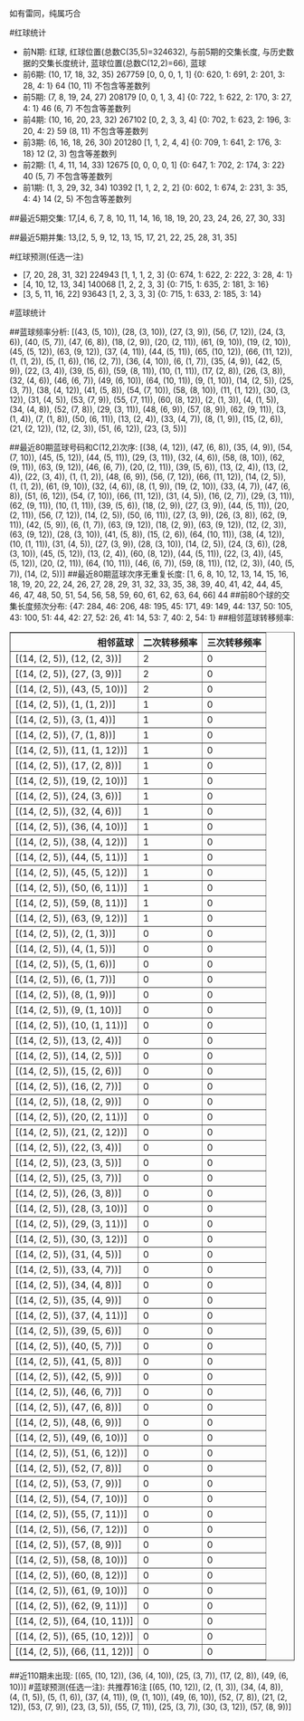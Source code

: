 <!-- 
.. title: 大乐透17072期(2017-06-24)数据分析报告
.. slug: dlott-17072-2017-06-24-report
.. date: 2017-06-25 08:00:00 UTC+08:00
.. tags: Lottery
.. link: 
.. description: 
.. type: text
-->

如有雷同，纯属巧合

<!-- TEASER_END-->

#红球统计

- 前N期: 红球, 红球位置(总数C(35,5)=324632), 与前5期的交集长度, 与历史数据的交集长度统计, 蓝球位置(总数C(12,2)=66), 蓝球
- 前6期: (10, 17, 18, 32, 35) 267759 [0, 0, 0, 1, 1] {0: 620, 1: 691, 2: 201, 3: 28, 4: 1} 64 (10, 11) 不包含等差数列
- 前5期: (7, 8, 19, 24, 27) 208179 [0, 0, 1, 3, 4] {0: 722, 1: 622, 2: 170, 3: 27, 4: 1} 46 (6, 7) 不包含等差数列
- 前4期: (10, 16, 20, 23, 32) 267102 [0, 2, 3, 3, 4] {0: 702, 1: 623, 2: 196, 3: 20, 4: 2} 59 (8, 11) 不包含等差数列
- 前3期: (6, 16, 18, 26, 30) 201280 [1, 1, 2, 4, 4] {0: 709, 1: 641, 2: 176, 3: 18} 12 (2, 3) 包含等差数列
- 前2期: (1, 4, 11, 14, 33) 12675 [0, 0, 0, 0, 1] {0: 647, 1: 702, 2: 174, 3: 22} 40 (5, 7) 不包含等差数列
- 前1期: (1, 3, 29, 32, 34) 10392 [1, 1, 2, 2, 2] {0: 602, 1: 674, 2: 231, 3: 35, 4: 4} 14 (2, 5) 不包含等差数列

##最近5期交集:
17,[4, 6, 7, 8, 10, 11, 14, 16, 18, 19, 20, 23, 24, 26, 27, 30, 33]

##最近5期并集:
13,[2, 5, 9, 12, 13, 15, 17, 21, 22, 25, 28, 31, 35]

#红球预测(任选一注)

- [7, 20, 28, 31, 32] 224943 [1, 1, 1, 2, 3] {0: 674, 1: 622, 2: 222, 3: 28, 4: 1}
- [4, 10, 12, 13, 34] 140068 [1, 2, 2, 3, 3] {0: 715, 1: 635, 2: 181, 3: 16}
- [3, 5, 11, 16, 22] 93643 [1, 2, 3, 3, 3] {0: 715, 1: 633, 2: 185, 3: 14}

#蓝球统计

##蓝球频率分析:
[(43, (5, 10)), (28, (3, 10)), (27, (3, 9)), (56, (7, 12)), (24, (3, 6)), (40, (5, 7)), (47, (6, 8)), (18, (2, 9)), (20, (2, 11)), (61, (9, 10)), (19, (2, 10)), (45, (5, 12)), (63, (9, 12)), (37, (4, 11)), (44, (5, 11)), (65, (10, 12)), (66, (11, 12)), (1, (1, 2)), (5, (1, 6)), (16, (2, 7)), (36, (4, 10)), (6, (1, 7)), (35, (4, 9)), (42, (5, 9)), (22, (3, 4)), (39, (5, 6)), (59, (8, 11)), (10, (1, 11)), (17, (2, 8)), (26, (3, 8)), (32, (4, 6)), (46, (6, 7)), (49, (6, 10)), (64, (10, 11)), (9, (1, 10)), (14, (2, 5)), (25, (3, 7)), (38, (4, 12)), (41, (5, 8)), (54, (7, 10)), (58, (8, 10)), (11, (1, 12)), (30, (3, 12)), (31, (4, 5)), (53, (7, 9)), (55, (7, 11)), (60, (8, 12)), (2, (1, 3)), (4, (1, 5)), (34, (4, 8)), (52, (7, 8)), (29, (3, 11)), (48, (6, 9)), (57, (8, 9)), (62, (9, 11)), (3, (1, 4)), (7, (1, 8)), (50, (6, 11)), (13, (2, 4)), (33, (4, 7)), (8, (1, 9)), (15, (2, 6)), (21, (2, 12)), (12, (2, 3)), (51, (6, 12)), (23, (3, 5))]

##最近80期蓝球号码和C(12,2)次序:
 [(38, (4, 12)), (47, (6, 8)), (35, (4, 9)), (54, (7, 10)), (45, (5, 12)), (44, (5, 11)), (29, (3, 11)), (32, (4, 6)), (58, (8, 10)), (62, (9, 11)), (63, (9, 12)), (46, (6, 7)), (20, (2, 11)), (39, (5, 6)), (13, (2, 4)), (13, (2, 4)), (22, (3, 4)), (1, (1, 2)), (48, (6, 9)), (56, (7, 12)), (66, (11, 12)), (14, (2, 5)), (1, (1, 2)), (61, (9, 10)), (32, (4, 6)), (8, (1, 9)), (19, (2, 10)), (33, (4, 7)), (47, (6, 8)), (51, (6, 12)), (54, (7, 10)), (66, (11, 12)), (31, (4, 5)), (16, (2, 7)), (29, (3, 11)), (62, (9, 11)), (10, (1, 11)), (39, (5, 6)), (18, (2, 9)), (27, (3, 9)), (44, (5, 11)), (20, (2, 11)), (56, (7, 12)), (14, (2, 5)), (50, (6, 11)), (27, (3, 9)), (26, (3, 8)), (62, (9, 11)), (42, (5, 9)), (6, (1, 7)), (63, (9, 12)), (18, (2, 9)), (63, (9, 12)), (12, (2, 3)), (63, (9, 12)), (28, (3, 10)), (41, (5, 8)), (15, (2, 6)), (64, (10, 11)), (38, (4, 12)), (10, (1, 11)), (31, (4, 5)), (27, (3, 9)), (28, (3, 10)), (14, (2, 5)), (24, (3, 6)), (28, (3, 10)), (45, (5, 12)), (13, (2, 4)), (60, (8, 12)), (44, (5, 11)), (22, (3, 4)), (45, (5, 12)), (20, (2, 11)), (64, (10, 11)), (46, (6, 7)), (59, (8, 11)), (12, (2, 3)), (40, (5, 7)), (14, (2, 5))]
##最近80期蓝球次序无重复长度:
 [1, 6, 8, 10, 12, 13, 14, 15, 16, 18, 19, 20, 22, 24, 26, 27, 28, 29, 31, 32, 33, 35, 38, 39, 40, 41, 42, 44, 45, 46, 47, 48, 50, 51, 54, 56, 58, 59, 60, 61, 62, 63, 64, 66] 44
##前80个球的交集长度频次分布:
{47: 284, 46: 206, 48: 195, 45: 171, 49: 149, 44: 137, 50: 105, 43: 100, 51: 44, 42: 27, 52: 26, 41: 14, 53: 7, 40: 2, 54: 1}
##相邻蓝球转移频率:
 <table border="1" class="table table-striped dataframe">
  <thead>
    <tr style="text-align: right;">
      <th>相邻蓝球</th>
      <th>二次转移频率</th>
      <th>三次转移频率</th>
    </tr>
  </thead>
  <tbody>
    <tr>
      <td>[(14, (2, 5)), (12, (2, 3))]</td>
      <td>2</td>
      <td>0</td>
    </tr>
    <tr>
      <td>[(14, (2, 5)), (27, (3, 9))]</td>
      <td>2</td>
      <td>0</td>
    </tr>
    <tr>
      <td>[(14, (2, 5)), (43, (5, 10))]</td>
      <td>2</td>
      <td>0</td>
    </tr>
    <tr>
      <td>[(14, (2, 5)), (1, (1, 2))]</td>
      <td>1</td>
      <td>0</td>
    </tr>
    <tr>
      <td>[(14, (2, 5)), (3, (1, 4))]</td>
      <td>1</td>
      <td>0</td>
    </tr>
    <tr>
      <td>[(14, (2, 5)), (7, (1, 8))]</td>
      <td>1</td>
      <td>0</td>
    </tr>
    <tr>
      <td>[(14, (2, 5)), (11, (1, 12))]</td>
      <td>1</td>
      <td>0</td>
    </tr>
    <tr>
      <td>[(14, (2, 5)), (17, (2, 8))]</td>
      <td>1</td>
      <td>0</td>
    </tr>
    <tr>
      <td>[(14, (2, 5)), (19, (2, 10))]</td>
      <td>1</td>
      <td>0</td>
    </tr>
    <tr>
      <td>[(14, (2, 5)), (24, (3, 6))]</td>
      <td>1</td>
      <td>0</td>
    </tr>
    <tr>
      <td>[(14, (2, 5)), (32, (4, 6))]</td>
      <td>1</td>
      <td>0</td>
    </tr>
    <tr>
      <td>[(14, (2, 5)), (36, (4, 10))]</td>
      <td>1</td>
      <td>0</td>
    </tr>
    <tr>
      <td>[(14, (2, 5)), (38, (4, 12))]</td>
      <td>1</td>
      <td>0</td>
    </tr>
    <tr>
      <td>[(14, (2, 5)), (44, (5, 11))]</td>
      <td>1</td>
      <td>0</td>
    </tr>
    <tr>
      <td>[(14, (2, 5)), (45, (5, 12))]</td>
      <td>1</td>
      <td>0</td>
    </tr>
    <tr>
      <td>[(14, (2, 5)), (50, (6, 11))]</td>
      <td>1</td>
      <td>0</td>
    </tr>
    <tr>
      <td>[(14, (2, 5)), (59, (8, 11))]</td>
      <td>1</td>
      <td>0</td>
    </tr>
    <tr>
      <td>[(14, (2, 5)), (63, (9, 12))]</td>
      <td>1</td>
      <td>0</td>
    </tr>
    <tr>
      <td>[(14, (2, 5)), (2, (1, 3))]</td>
      <td>0</td>
      <td>0</td>
    </tr>
    <tr>
      <td>[(14, (2, 5)), (4, (1, 5))]</td>
      <td>0</td>
      <td>0</td>
    </tr>
    <tr>
      <td>[(14, (2, 5)), (5, (1, 6))]</td>
      <td>0</td>
      <td>0</td>
    </tr>
    <tr>
      <td>[(14, (2, 5)), (6, (1, 7))]</td>
      <td>0</td>
      <td>0</td>
    </tr>
    <tr>
      <td>[(14, (2, 5)), (8, (1, 9))]</td>
      <td>0</td>
      <td>0</td>
    </tr>
    <tr>
      <td>[(14, (2, 5)), (9, (1, 10))]</td>
      <td>0</td>
      <td>0</td>
    </tr>
    <tr>
      <td>[(14, (2, 5)), (10, (1, 11))]</td>
      <td>0</td>
      <td>0</td>
    </tr>
    <tr>
      <td>[(14, (2, 5)), (13, (2, 4))]</td>
      <td>0</td>
      <td>0</td>
    </tr>
    <tr>
      <td>[(14, (2, 5)), (14, (2, 5))]</td>
      <td>0</td>
      <td>0</td>
    </tr>
    <tr>
      <td>[(14, (2, 5)), (15, (2, 6))]</td>
      <td>0</td>
      <td>0</td>
    </tr>
    <tr>
      <td>[(14, (2, 5)), (16, (2, 7))]</td>
      <td>0</td>
      <td>0</td>
    </tr>
    <tr>
      <td>[(14, (2, 5)), (18, (2, 9))]</td>
      <td>0</td>
      <td>0</td>
    </tr>
    <tr>
      <td>[(14, (2, 5)), (20, (2, 11))]</td>
      <td>0</td>
      <td>0</td>
    </tr>
    <tr>
      <td>[(14, (2, 5)), (21, (2, 12))]</td>
      <td>0</td>
      <td>0</td>
    </tr>
    <tr>
      <td>[(14, (2, 5)), (22, (3, 4))]</td>
      <td>0</td>
      <td>0</td>
    </tr>
    <tr>
      <td>[(14, (2, 5)), (23, (3, 5))]</td>
      <td>0</td>
      <td>0</td>
    </tr>
    <tr>
      <td>[(14, (2, 5)), (25, (3, 7))]</td>
      <td>0</td>
      <td>0</td>
    </tr>
    <tr>
      <td>[(14, (2, 5)), (26, (3, 8))]</td>
      <td>0</td>
      <td>0</td>
    </tr>
    <tr>
      <td>[(14, (2, 5)), (28, (3, 10))]</td>
      <td>0</td>
      <td>0</td>
    </tr>
    <tr>
      <td>[(14, (2, 5)), (29, (3, 11))]</td>
      <td>0</td>
      <td>0</td>
    </tr>
    <tr>
      <td>[(14, (2, 5)), (30, (3, 12))]</td>
      <td>0</td>
      <td>0</td>
    </tr>
    <tr>
      <td>[(14, (2, 5)), (31, (4, 5))]</td>
      <td>0</td>
      <td>0</td>
    </tr>
    <tr>
      <td>[(14, (2, 5)), (33, (4, 7))]</td>
      <td>0</td>
      <td>0</td>
    </tr>
    <tr>
      <td>[(14, (2, 5)), (34, (4, 8))]</td>
      <td>0</td>
      <td>0</td>
    </tr>
    <tr>
      <td>[(14, (2, 5)), (35, (4, 9))]</td>
      <td>0</td>
      <td>0</td>
    </tr>
    <tr>
      <td>[(14, (2, 5)), (37, (4, 11))]</td>
      <td>0</td>
      <td>0</td>
    </tr>
    <tr>
      <td>[(14, (2, 5)), (39, (5, 6))]</td>
      <td>0</td>
      <td>0</td>
    </tr>
    <tr>
      <td>[(14, (2, 5)), (40, (5, 7))]</td>
      <td>0</td>
      <td>0</td>
    </tr>
    <tr>
      <td>[(14, (2, 5)), (41, (5, 8))]</td>
      <td>0</td>
      <td>0</td>
    </tr>
    <tr>
      <td>[(14, (2, 5)), (42, (5, 9))]</td>
      <td>0</td>
      <td>0</td>
    </tr>
    <tr>
      <td>[(14, (2, 5)), (46, (6, 7))]</td>
      <td>0</td>
      <td>0</td>
    </tr>
    <tr>
      <td>[(14, (2, 5)), (47, (6, 8))]</td>
      <td>0</td>
      <td>0</td>
    </tr>
    <tr>
      <td>[(14, (2, 5)), (48, (6, 9))]</td>
      <td>0</td>
      <td>0</td>
    </tr>
    <tr>
      <td>[(14, (2, 5)), (49, (6, 10))]</td>
      <td>0</td>
      <td>0</td>
    </tr>
    <tr>
      <td>[(14, (2, 5)), (51, (6, 12))]</td>
      <td>0</td>
      <td>0</td>
    </tr>
    <tr>
      <td>[(14, (2, 5)), (52, (7, 8))]</td>
      <td>0</td>
      <td>0</td>
    </tr>
    <tr>
      <td>[(14, (2, 5)), (53, (7, 9))]</td>
      <td>0</td>
      <td>0</td>
    </tr>
    <tr>
      <td>[(14, (2, 5)), (54, (7, 10))]</td>
      <td>0</td>
      <td>0</td>
    </tr>
    <tr>
      <td>[(14, (2, 5)), (55, (7, 11))]</td>
      <td>0</td>
      <td>0</td>
    </tr>
    <tr>
      <td>[(14, (2, 5)), (56, (7, 12))]</td>
      <td>0</td>
      <td>0</td>
    </tr>
    <tr>
      <td>[(14, (2, 5)), (57, (8, 9))]</td>
      <td>0</td>
      <td>0</td>
    </tr>
    <tr>
      <td>[(14, (2, 5)), (58, (8, 10))]</td>
      <td>0</td>
      <td>0</td>
    </tr>
    <tr>
      <td>[(14, (2, 5)), (60, (8, 12))]</td>
      <td>0</td>
      <td>0</td>
    </tr>
    <tr>
      <td>[(14, (2, 5)), (61, (9, 10))]</td>
      <td>0</td>
      <td>0</td>
    </tr>
    <tr>
      <td>[(14, (2, 5)), (62, (9, 11))]</td>
      <td>0</td>
      <td>0</td>
    </tr>
    <tr>
      <td>[(14, (2, 5)), (64, (10, 11))]</td>
      <td>0</td>
      <td>0</td>
    </tr>
    <tr>
      <td>[(14, (2, 5)), (65, (10, 12))]</td>
      <td>0</td>
      <td>0</td>
    </tr>
    <tr>
      <td>[(14, (2, 5)), (66, (11, 12))]</td>
      <td>0</td>
      <td>0</td>
    </tr>
  </tbody>
</table>
##近110期未出现:
 [(65, (10, 12)), (36, (4, 10)), (25, (3, 7)), (17, (2, 8)), (49, (6, 10))]
#蓝球预测(任选一注):
共推荐16注
 [(65, (10, 12)), (2, (1, 3)), (34, (4, 8)), (4, (1, 5)), (5, (1, 6)), (37, (4, 11)), (9, (1, 10)), (49, (6, 10)), (52, (7, 8)), (21, (2, 12)), (53, (7, 9)), (23, (3, 5)), (55, (7, 11)), (25, (3, 7)), (30, (3, 12)), (57, (8, 9))]

